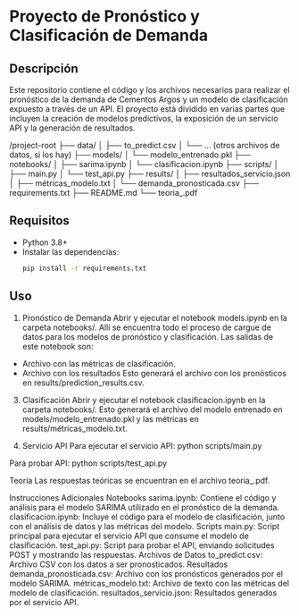 # Proyecto de Pronóstico y Clasificación de Demanda

## Descripción
Este repositorio contiene el código y los archivos necesarios para realizar el pronóstico de la demanda de Cementos Argos y un modelo de clasificación expuesto a través de un API. El proyecto está dividido en varias partes que incluyen la creación de modelos predictivos, la exposición de un servicio API y la generación de resultados.

/project-root
├── data/
│ ├── to_predict.csv
│ └── ... (otros archivos de datos, si los hay)
├── models/
│ └── modelo_entrenado.pkl
├── notebooks/
│ ├── sarima.ipynb
│ └── clasificacion.ipynb
├── scripts/
│ ├── main.py
│ └── test_api.py
├── results/
│ ├── resultados_servicio.json
│ ├── métricas_modelo.txt
│ └── demanda_pronosticada.csv
├── requirements.txt
├── README.md
└── teoria_.pdf

## Requisitos

- Python 3.8+
- Instalar las dependencias:
  ```bash
  pip install -r requirements.txt

## Uso
1. Pronóstico de Demanda
Abrir y ejecutar el notebook models.ipynb en la carpeta notebooks/. Allí se encuentra todo el proceso de cargue de datos para los modelos de pronóstico y clasificación. Las salidas de este notebook son:
- Archivo con las métricas de clasificación.
- Archivo con los resultados
Esto generará el archivo con los pronósticos en results/prediction_results.csv.
3. Clasificación
Abrir y ejecutar el notebook clasificacion.ipynb en la carpeta notebooks/.
Esto generará el archivo del modelo entrenado en models/modelo_entrenado.pkl y las métricas en results/métricas_modelo.txt.

4. Servicio API
Para ejecutar el servicio API:
python scripts/main.py

Para probar API:
python scripts/test_api.py

Teoría
Las respuestas teóricas se encuentran en el archivo teoria_.pdf.

Instrucciones Adicionales
Notebooks
sarima.ipynb: Contiene el código y análisis para el modelo SARIMA utilizado en el pronóstico de la demanda.
clasificacion.ipynb: Incluye el código para el modelo de clasificación, junto con el análisis de datos y las métricas del modelo.
Scripts
main.py: Script principal para ejecutar el servicio API que consume el modelo de clasificación.
test_api.py: Script para probar el API, enviando solicitudes POST y mostrando las respuestas.
Archivos de Datos
to_predict.csv: Archivo CSV con los datos a ser pronosticados.
Resultados
demanda_pronosticada.csv: Archivo con los pronósticos generados por el modelo SARIMA.
métricas_modelo.txt: Archivo de texto con las métricas del modelo de clasificación.
resultados_servicio.json: Resultados generados por el servicio API.
